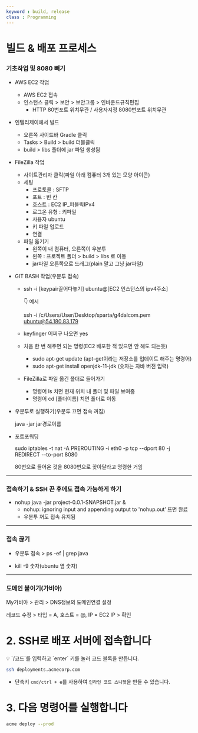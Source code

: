 ```yaml
---
keyword : build, release
class : Programming
---
```



# 빌드 & 배포 프로세스 

### 기초작업 및 8080 빼기

-   AWS EC2 작업
    
    -   AWS EC2 접속
    -   인스턴스 클릭 > 보안 > 보안그룹 > 인바운드규칙편집
        -   HTTP 80번포트 위치무관 / 사용자지정 8080번포트 위치무관

-   인텔리제이에서 빌드
    
    -   오른쪽 사이드바 Gradle 클릭
    -   Tasks > Build > build 더블클릭
    -   build > libs 폴더에 jar 파일 생성됨

-   FileZilla 작업
    
    -   사이트관리자 클릭(파일 아래 컴퓨터 3개 있는 모양 아이콘)
    -   세팅
        -   프로토콜 : SFTP
        -   포트 : 빈 칸
        -   호스트 : EC2 IP_퍼블릭IPv4
        -   로그온 유형 : 키파일
        -   사용자 ubuntu
        -   키 파일 업로드
        -   연결
    -   파일 옮기기
        -   왼쪽이 내 컴퓨터, 오른쪽이 우분투
        -   왼쪽 : 프로젝트 폴더 > build > libs 로 이동
        -   jar파일 오른쪽으로 드래그(plain 말고 그냥 jar파일)

-   GIT BASH 작업(우분투 접속)
    
    -   ssh -i [keypair끌어다놓기] ubuntu@[EC2 인스턴스의 ipv4주소]
        
        👇 예시
        
        ssh -i /c/Users/User/Desktop/sparta/g4dalcom.pem [ubuntu@54.180.83.179](mailto:ubuntu@54.180.83.179)
        
    -   keyfinger 어쩌구 나오면 yes
        
    -   처음 한 번 해주면 되는 명령(EC2 배포한 적 있으면 안 해도 되는듯)
        
        -   sudo apt-get update (apt-get이라는 저장소를 업데이트 해주는 명령어)
        -   sudo apt-get install openjdk-11-jdk (숫자는 자바 버전 입력)
    -   FileZilla로 파일 옮긴 폴더로 들어가기
        
        -   명령어 ls 치면 현재 위치 내 폴더 및 파일 보여줌
        -   명령어 cd [폴더이름] 치면 폴더로 이동

-   우분투로 실행하기(우분투 끄면 접속 꺼짐)
    
    java -jar jar경로이름
    
-   포트포워딩
    
    sudo iptables -t nat -A PREROUTING -i eth0 -p tcp --dport 80 -j REDIRECT --to-port 8080
    
    80번으로 들어온 것을 8080번으로 꽂아달라고 명령한 거임


---

### 접속하기 & SSH 끈 후에도 접속 가능하게 하기

-   nohup java -jar project-0.0.1-SNAPSHOT.jar &
    -   nohup: ignoring input and appending output to 'nohup.out’ 뜨면 완료
    -   우분투 꺼도 접속 유지됨

---

### 접속 끊기

-   우분투 접속 > ps -ef | grep java
    
-   kill -9 숫자(ubuntu 옆 숫자)


---

### 도메인 붙이기(가비아)

My가비아 > 관리 > DNS정보의 도메인연결 설정

레코드 수정 > 타입 = A, 호스트 = @, IP = EC2 IP > 확인

# 2. SSH로 배포 서버에 접속합니다

<aside> 💡 `/코드`를 입력하고 `enter` 키를 눌러 코드 블록을 만듭니다.

</aside>

```bash
ssh deployments.acmecorp.com
```

-   단축키 `cmd/ctrl + e`를 사용하여 `인라인 코드 스니펫`을 만들 수 있습니다.

# 3. 다음 명령어를 실행합니다

```bash
acme deploy --prod
```
